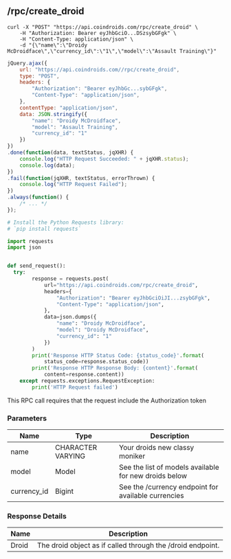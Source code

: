 ## /rpc/create_droid

```shell
curl -X "POST" "https://api.coindroids.com/rpc/create_droid" \
	-H "Authorization: Bearer eyJhbGciO...DSzsybGFgk" \
	-H "Content-Type: application/json" \
	-d "{\"name\":\"Droidy McDroidface\",\"currency_id\":\"1\",\"model\":\"Assault Training\"}"
```

```javascript
jQuery.ajax({
    url: "https://api.coindroids.com//rpc/create_droid",
    type: "POST",
    headers: {
        "Authorization": "Bearer eyJhbGc...sybGFgk",
        "Content-Type": "application/json",
    },
    contentType: "application/json",
    data: JSON.stringify({
        "name": "Droidy McDroidface",
        "model": "Assault Training",
        "currency_id": "1"
    })
})
.done(function(data, textStatus, jqXHR) {
    console.log("HTTP Request Succeeded: " + jqXHR.status);
    console.log(data);
})
.fail(function(jqXHR, textStatus, errorThrown) {
    console.log("HTTP Request Failed");
})
.always(function() {
    /* ... */
});
```

```python
# Install the Python Requests library:
# `pip install requests`

import requests
import json


def send_request():
  try:
        response = requests.post(
            url="https://api.coindroids.com/rpc/create_droid",
            headers={
                "Authorization": "Bearer eyJhbGciOiJI...zsybGFgk",
                "Content-Type": "application/json",
            },
            data=json.dumps({
                "name": "Droidy McDroidface",
                "model": "Droidy McDroidface",
                "currency_id": "1"
            })
        )
        print('Response HTTP Status Code: {status_code}'.format(
            status_code=response.status_code))
        print('Response HTTP Response Body: {content}'.format(
            content=response.content))
    except requests.exceptions.RequestException:
        print('HTTP Request failed')
```

<aside class='warning'>
This RPC call requires that the request include the Authorization token
</aside>


### Parameters

|Name | Type | Description|
|----|----|---|
|name | CHARACTER VARYING| Your droids new classy moniker|
|model| Model | See the list of models available for new droids below | 
|currency_id | Bigint | See the /currency endpoint for available currencies|

### Response Details

|Name | Description|
|----|----|
|Droid| The droid object as if called through the /droid endpoint. |
